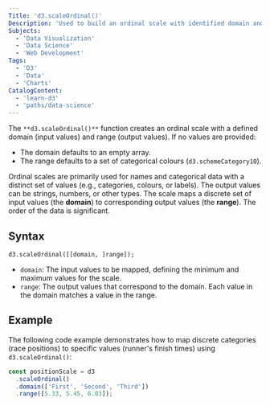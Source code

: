 ```yaml
---
Title: 'd3.scaleOrdinal()'
Description: 'Used to build an ordinal scale with identified domain and range values.'
Subjects:
  - 'Data Visualization'
  - 'Data Science'
  - 'Web Development'
Tags:
  - 'D3'
  - 'Data'
  - 'Charts'
CatalogContent:
  - 'learn-d3'
  - 'paths/data-science'
---
```


The `**d3.scaleOrdinal()**` function creates an ordinal scale with a defined domain (input values) and range (output values). If no values are provided:

- The domain defaults to an empty array.
- The range defaults to a set of categorical colours (`d3.schemeCategory10`).

Ordinal scales are primarily used for names and categorical data with a distinct set of values (e.g., categories, colours, or labels). The output values can be strings, numbers, or other types. The scale maps a discrete set of input values (the **domain**) to corresponding output values (the **range**). The order of the data is significant.

## Syntax

```pseudo
d3.scaleOrdinal([[domain, ]range]);
```

- `domain`: The input values to be mapped, defining the minimum and maximum values for the scale.
- `range`: The output values that correspond to the domain. Each value in the domain matches a value in the range.

## Example

The following code example demonstrates how to map discrete categories (race positions) to specific values (runner's finish times) using `d3.scaleOrdinal()`:

```js
const positionScale = d3
  .scaleOrdinal()
  .domain(['First', 'Second', 'Third'])
  .range([5.33, 5.45, 6.03]);
```
